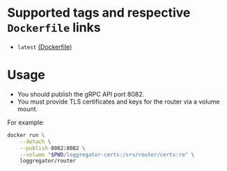 
# Supported tags and respective `Dockerfile` links

- `latest` [(Dockerfile)][latest-dockerfile]

# Usage

- You should publish the gRPC API port 8082.
- You must provide TLS certificates and keys for the router via a volume mount.

For example:

```bash
docker run \
    --detach \
    --publish 8082:8082 \
    --volume "$PWD/loggregator-certs:/srv/router/certs:ro" \
    loggregator/router
```

[latest-dockerfile]: https://github.com/cloudfoundry/loggregator-ci/blob/master/docker-images/router/Dockerfile
